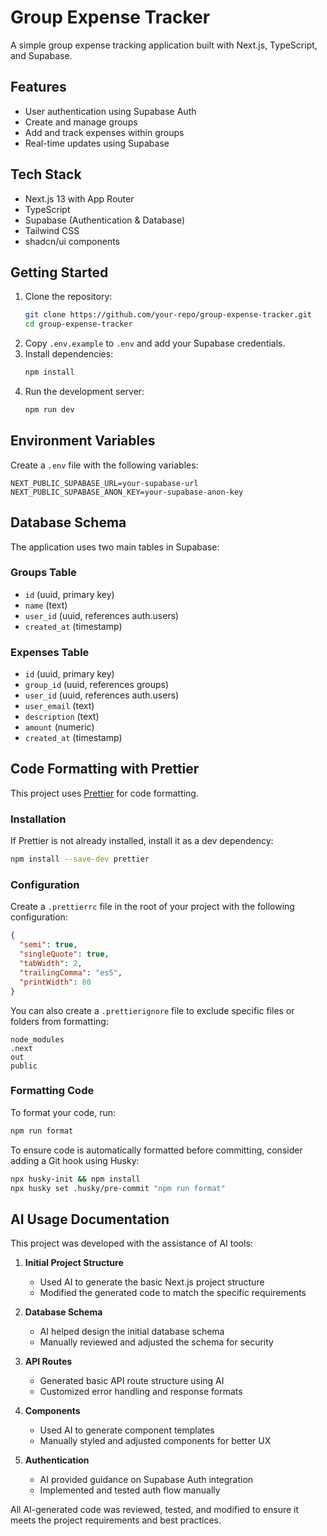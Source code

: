 # Group Expense Tracker

A simple group expense tracking application built with Next.js, TypeScript, and Supabase.

## Features

- User authentication using Supabase Auth
- Create and manage groups
- Add and track expenses within groups
- Real-time updates using Supabase

## Tech Stack

- Next.js 13 with App Router
- TypeScript
- Supabase (Authentication & Database)
- Tailwind CSS
- shadcn/ui components

## Getting Started

1. Clone the repository:
   ```bash
   git clone https://github.com/your-repo/group-expense-tracker.git
   cd group-expense-tracker
   ```
2. Copy `.env.example` to `.env` and add your Supabase credentials.
3. Install dependencies:
   ```bash
   npm install
   ```
4. Run the development server:
   ```bash
   npm run dev
   ```

## Environment Variables

Create a `.env` file with the following variables:

```
NEXT_PUBLIC_SUPABASE_URL=your-supabase-url
NEXT_PUBLIC_SUPABASE_ANON_KEY=your-supabase-anon-key
```

## Database Schema

The application uses two main tables in Supabase:

### Groups Table
- `id` (uuid, primary key)
- `name` (text)
- `user_id` (uuid, references auth.users)
- `created_at` (timestamp)

### Expenses Table
- `id` (uuid, primary key)
- `group_id` (uuid, references groups)
- `user_id` (uuid, references auth.users)
- `user_email` (text)
- `description` (text)
- `amount` (numeric)
- `created_at` (timestamp)

## Code Formatting with Prettier

This project uses [Prettier](https://prettier.io/) for code formatting.

### Installation

If Prettier is not already installed, install it as a dev dependency:
```bash
npm install --save-dev prettier
```

### Configuration

Create a `.prettierrc` file in the root of your project with the following configuration:
```json
{
  "semi": true,
  "singleQuote": true,
  "tabWidth": 2,
  "trailingComma": "es5",
  "printWidth": 80
}
```

You can also create a `.prettierignore` file to exclude specific files or folders from formatting:
```
node_modules
.next
out
public
```

### Formatting Code

To format your code, run:
```bash
npm run format
```

To ensure code is automatically formatted before committing, consider adding a Git hook using Husky:
```bash
npx husky-init && npm install
npx husky set .husky/pre-commit "npm run format"
```

## AI Usage Documentation

This project was developed with the assistance of AI tools:

1. **Initial Project Structure**
   - Used AI to generate the basic Next.js project structure
   - Modified the generated code to match the specific requirements

2. **Database Schema**
   - AI helped design the initial database schema
   - Manually reviewed and adjusted the schema for security

3. **API Routes**
   - Generated basic API route structure using AI
   - Customized error handling and response formats

4. **Components**
   - Used AI to generate component templates
   - Manually styled and adjusted components for better UX

5. **Authentication**
   - AI provided guidance on Supabase Auth integration
   - Implemented and tested auth flow manually

All AI-generated code was reviewed, tested, and modified to ensure it meets the project requirements and best practices.

